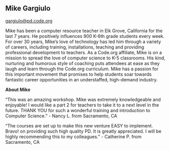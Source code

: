 ## Mike Gargiulo

[gargiulo@pd.code.org](mailto:gargiulo@pd.code.org)

Mike has been a computer resource teacher in Elk Grove, California for the last 7 years. He positively influences 900 K-6th grade students every week. For over 30 years, Mike’s love of technology has led him through a variety of careers, including training, installations, teaching and providing professional development to teachers. As a Code.org affiliate, Mike is on a mission to spread the love of computer science to K-5 classrooms. His kind, nurturing and humorous style of coaching puts attendees at ease as they laugh and learn through the Code.org curriculum. Mike has a passion for this important movement that promises to help students soar towards fantastic career opportunities in an understaffed, high-demand industry.

**About Mike**

“This was an amazing workshop. Mike was extremely knowledgeable and enjoyable! I would like a part 2 for teachers to take it to a next level in the future. THANK YOU for such a wonderful training and introduction to Computer Science.” - Nancy L. from Sacramento, CA

“The courses are set up to make this new venture EASY to implement. Bravo! on providing such high quality PD. It is greatly appreciated. I will be highly recommending this to my colleagues.” - Catherine P. from Sacramento, CA


